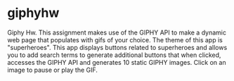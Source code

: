 # giphyhw

Giphy Hw. This assignment makes use of the GIPHY API to make a dynamic web page that populates with gifs of your choice. The theme of this app is "superheroes". This app displays buttons related to superheroes and allows you to add search terms to generate additional buttons that when clicked, accesses the GIPHY API and generates 10 static GIPHY images. Click on an image to pause or play the GIF.
